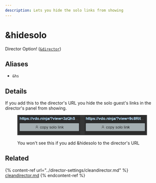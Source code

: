 ```yaml
---
description: Lets you hide the solo links from showing
---
```


# \&hidesolo

Director Option! ([`&director`](../viewers-settings/director.md))

## Aliases

* `&hs`

## Details

If you add this to the director's URL you hide the solo guest's links in the director's panel from showing.

<figure><img src="../.gitbook/assets/image (150).png" alt=""><figcaption><p>You won't see this if you add &#x26;hidesolo to the director's URL</p></figcaption></figure>

## Related

{% content-ref url="../director-settings/cleandirector.md" %}
[cleandirector.md](../director-settings/cleandirector.md)
{% endcontent-ref %}
